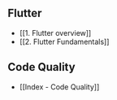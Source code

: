 ## Flutter

- [[1. Flutter overview]]
- [[2. Flutter Fundamentals]]

## Code Quality

- [[Index - Code Quality]]
